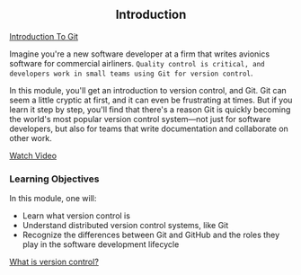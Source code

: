 ## <center>Introduction</center>

[Introduction To Git](./01_Introduction%20to%20Git.md)

Imagine you're a new software developer at a firm that writes avionics software for commercial airliners. `Quality control is critical, and developers work in small teams using Git for version control`.

In this module, you'll get an introduction to version control, and Git. Git can seem a little cryptic at first, and it can even be frustrating at times. But if you learn it step by step, you'll find that there's a reason Git is quickly becoming the world's most popular version control system—not just for software developers, but also for teams that write documentation and collaborate on other work.

[Watch Video](https://www.youtube.com/watch?v=9uGS1ak_FGg%3Fazure-portal%3Dtrue)

### Learning Objectives

In this module, one will:

- Learn what version control is
- Understand distributed version control systems, like Git
- Recognize the differences between Git and GitHub and the roles they play in the software development lifecycle

[What is version control?](./03_What%20is%20version%20control.md)